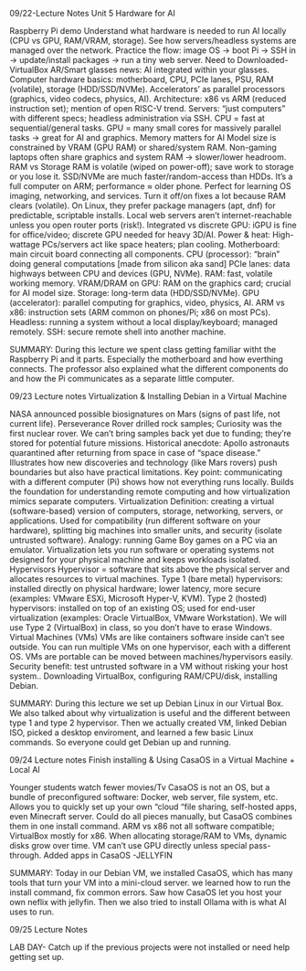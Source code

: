 09/22-Lecture Notes Unit 5
Hardware for AI 

Raspberry Pi demo
Understand what hardware is needed to run AI locally (CPU vs GPU, RAM/VRAM, storage).
See how servers/headless systems are managed over the network.
Practice the flow: image OS → boot Pi → SSH in → update/install packages → run a tiny web server.
Need to Downloaded-VirtualBox 
AR/Smart glasses news: AI integrated within your glasses.
Computer hardware basics: motherboard, CPU, PCIe lanes, PSU, RAM (volatile), storage (HDD/SSD/NVMe).
Accelerators’ as parallel processors (graphics, video codecs, physics, AI).
Architecture: x86 vs ARM (reduced instruction set); mention of open RISC-V trend.
Servers: “just computers” with different specs; headless administration via SSH.
CPU = fast at sequential/general tasks.
GPU = many small cores for massively parallel tasks → great for AI and graphics.
Memory matters for AI
Model size is constrained by VRAM (GPU RAM) or shared/system RAM.
Non-gaming laptops often share graphics and system RAM → slower/lower headroom.
RAM vs Storage
RAM is volatile (wiped on power-off); save work to storage or you lose it.
SSD/NVMe are much faster/random-access than HDDs.
It’s a full computer on ARM; performance ≈ older phone.
Perfect for learning OS imaging, networking, and services.
Turn it off/on fixes a lot because RAM clears (volatile).
On Linux, they prefer package managers (apt, dnf) for predictable, scriptable installs.
Local web servers aren’t internet-reachable unless you open router ports (risk!).
Integrated vs discrete GPU: iGPU is fine for office/video; discrete GPU needed for heavy 3D/AI.
Power & heat: High-wattage PCs/servers act like space heaters; plan cooling.
Motherboard: main circuit board connecting all components.
CPU (processor): “brain” doing general computations [made from silicon aka sand]
PCIe lanes: data highways between CPU and devices (GPU, NVMe).
RAM: fast, volatile working memory.
VRAM/DRAM on GPU: RAM on the graphics card; crucial for AI model size.
Storage: long-term data (HDD/SSD/NVMe).
GPU (accelerator): parallel computing for graphics, video, physics, AI.
ARM vs x86: instruction sets (ARM common on phones/Pi; x86 on most PCs).
Headless: running a system without a local display/keyboard; managed remotely.
SSH: secure remote shell into another machine.

SUMMARY:
During this lecture we spent class getting familiar witht the Raspberry Pi and it parts. Especially
the motherboard and how everthing connects. The professor also explained what the different components do 
and how the Pi communicates as a separate little computer. 


09/23 Lecture notes 
Virtualization & Installing Debian in a Virtual Machine


NASA announced possible biosignatures on Mars (signs of past life, not current life).
Perseverance Rover drilled rock samples; Curiosity was the first nuclear rover.
We can’t bring samples back yet due to funding; they’re stored for potential future missions.
Historical anecdote: Apollo astronauts quarantined after returning from space in case of “space disease.”
Illustrates how new discoveries and technology (like Mars rovers) push boundaries but also have practical limitations.
Key point: communicating with a different computer (Pi) shows how not everything runs locally.
Builds the foundation for understanding remote computing and how virtualization mimics separate computers.
Virtualization
Definition: creating a virtual (software-based) version of computers, storage, networking, servers, or applications.
Used for compatibility (run different software on your hardware), splitting big machines into smaller units, and
security (isolate untrusted software).
Analogy: running Game Boy games on a PC via an emulator.
Virtualization lets you run software or operating systems not designed for your physical machine and keeps workloads isolated.
Hypervisors
Hypervisor = software that sits above the physical server and allocates resources to virtual machines.
Type 1 (bare metal) hypervisors: installed directly on physical hardware; lower latency, more secure 
(examples: VMware ESXi, Microsoft Hyper-V, KVM).
Type 2 (hosted) hypervisors: installed on top of an existing OS; used for end-user virtualization 
(examples: Oracle VirtualBox, VMware Workstation).
We will use Type 2 (VirtualBox) in class, so you don’t have to erase Windows.
Virtual Machines (VMs)
VMs are like containers software inside can’t see outside.
You can run multiple VMs on one hypervisor, each with a different OS.
VMs are portable can be moved between machines/hypervisors easily.
Security benefit: test untrusted software in a VM without risking your host system..
Downloading VirtualBox, configuring RAM/CPU/disk, installing Debian.

SUMMARY:
During this lecture we set up Debian Linux in our Virtual Box. We also talked about why virtualization is useful and 
the different between type 1 and type 2 hypervisor. Then we actually created VM, linked Debian ISO, picked a desktop enviroment, 
and learned a few basic Linux commands. So everyone could get Debian up and running.



09/24 Lecture notes
Finish installing & Using CasaOS in a Virtual Machine + Local AI

Younger students watch fewer movies/Tv
CasaOS is not an OS, but a bundle of preconfigured software: Docker, web server, file system, etc.
Allows you to quickly set up your own “cloud “file sharing, self-hosted apps, even Minecraft server.
Could do all pieces manually, but CasaOS combines them in one install command.
ARM vs x86  not all software compatible; VirtualBox mostly for x86.
When allocating storage/RAM to VMs, dynamic disks grow over time.
VM can’t use GPU directly unless special pass-through.
Added apps in CasaOS -JELLYFIN

SUMMARY:
Today in our Debian VM, we installed CasaOS, which has many tools that turn your VM into a 
mini-cloud server. we learned how to run the install command, fix common errors. Saw how CasaOS
let you host your own neflix with jellyfin. Then we also tried to install Ollama with is what AI uses 
to run.




09/25 Lecture Notes

LAB DAY- Catch up if the previous projects were not installed or need help getting set up.
